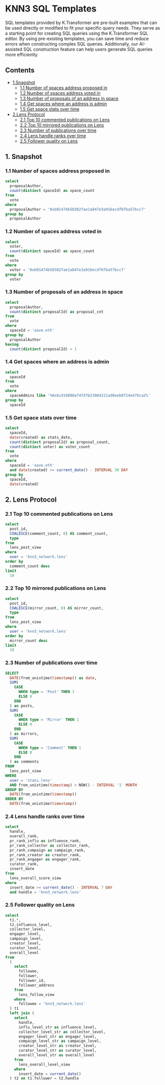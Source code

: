 # KNN3 SQL Templates
SQL templates provided by K.Transformer are pre-built examples that can be used directly or modified to fit your specific query needs. They serve as a starting point for creating SQL queries using the K.Transformer SQL editor. By using pre-existing templates, you can save time and reduce errors when constructing complex SQL queries. Additionally, our AI-assisted SQL construction feature can help users generate SQL queries more efficiently.
## Contents
  - [1.Snapshot](#1-snapshot)
    - [1.1 Number of spaces address proposed in](#11-number-of-spaces-address-proposed-in)
    - [1.2 Number of spaces address voted in](#12-number-of-spaces-address-voted-in)
    - [1.3 Number of proposals of an address in space](#13-number-of-proposals-of-an-address-in-space)
    - [1.4 Get spaces where an address is admin](#14-get-spaces-where-an-address-is-admin)
    - [1.5 Get space stats over time](#15-get-space-stats-over-time)
  - [2.Lens Protocol](#2-lens-protocol)
    - [2.1 Top 10 commented publications on Lens](#21-top-10-commented-publications-on-lens)
    - [2.2 Top 10 mirrored publications on Lens](#22-top-10-mirrored-publications-on-lens)
    - [2.3 Number of publications over time](#23-number-of-publications-over-time)
    - [2.4 Lens handle ranks over time](#24-lens-handle-ranks-over-time)
    - [2.5 Follower quality on Lens](#25-follower-quality-on-lens)

## 1. Snapshot
### 1.1 Number of spaces address proposed in
``` sql
select
  proposalAuthor,
  count(distinct spaceId) as space_count
from
  vote
where
  proposalAuthor = '0xb01474b50382fae1a847e3a916ecdf07ba57bcc7'
group by
  proposalAuthor 
```
### 1.2 Number of spaces address voted in
``` sql
select
  voter,
  count(distinct spaceId) as space_count
from
  vote
where
  voter = '0xb01474b50382fae1a847e3a916ecdf07ba57bcc7'
group by
  voter
```
### 1.3 Number of proposals of an address in space
``` sql
select
  proposalAuthor,
  count(distinct proposalId) as proposal_cnt
from
  vote
where
  spaceId = 'aave.eth'
group by
  proposalAuthor
having
  count(distinct proposalId) > 1
```
### 1.4 Get spaces where an address is admin
``` sql
select
  spaceId
from
  vote
where
  spaceAdmins like '%0x6cd19880a74fd7b23084221ad8eeb8f24e476ca2%'
group by
  spaceId
``` 
### 1.5 Get space stats over time
``` sql
select
  spaceId,
  date(created) as stats_date,
  count(distinct proposalId) as proposal_count,
  count(distinct voter) as voter_count
from
  vote
where
  spaceId = 'aave.eth'
  and date(created) >= current_date() - INTERVAL 30 DAY
group by
  spaceId,
  date(created)
```

## 2. Lens Protocol
### 2.1 Top 10 commented publications on Lens
``` sql
select
  post_id,
  COALESCE(comment_count, 0) AS comment_count,
  type
from
  lens_post_view
where
  user = 'knn3_network.lens'
order by
  comment_count desc
limit
  10
```

### 2.2 Top 10 mirrored publications on Lens
``` sql
select
  post_id,
  COALESCE(mirror_count, 0) AS mirror_count,
  type
from
  lens_post_view
where
  user = 'knn3_network.lens'
order by
  mirror_count desc
limit
  10
```

### 2.3 Number of publications over time
``` sql
SELECT
  DATE(from_unixtime(timestamp)) as date,
  SUM(
    CASE
      WHEN type = 'Post' THEN 1
      ELSE 0
    END
  ) as posts,
  SUM(
    CASE
      WHEN type = 'Mirror' THEN 1
      ELSE 0
    END
  ) as mirrors,
  SUM(
    CASE
      WHEN type = 'Comment' THEN 1
      ELSE 0
    END
  ) as comments
FROM
  lens_post_view
WHERE
  user = 'stani.lens'
  AND from_unixtime(timestamp) > NOW() - INTERVAL '1' MONTH
GROUP BY
  DATE(from_unixtime(timestamp))
ORDER BY
  DATE(from_unixtime(timestamp))
```
### 2.4 Lens handle ranks over time
``` sql
select
  handle,
  overall_rank,
  pr_rank_influ as influence_rank,
  pr_rank_collector as collector_rank,
  pr_rank_compaign as campaign_rank,
  pr_rank_creator as creator_rank,
  pr_rank_engager as engager_rank,
  curator_rank,
  insert_date
from
  lens_overall_score_view
where
  insert_date >= current_date() - INTERVAL 7 DAY
  and handle = 'knn3_network.lens'
```

### 2.5 Follower quality on Lens
``` sql
select
  t1.*,
  t2.influence_level,
  collector_level,
  engager_level,
  campaign_level,
  creator_level,
  curator_level,
  overall_level
from
  (
    select
      followee,
      follower,
      follower_id,
      follower_address
    from
      lens_follow_view
    where
      followee = 'knn3_network.lens'
  ) t1
  left join (
    select
      handle,
      influ_level_str as influence_level,
      collector_level_str as collector_level,
      engager_level_str as engager_level,
      compaign_level_str as campaign_level,
      creator_level_str as creator_level,
      curator_level_str as curator_level,
      overall_level_str as overall_level
    from
      lens_overall_level_view
    where
      insert_date = current_date()
  ) t2 on t1.follower = t2.handle
```
